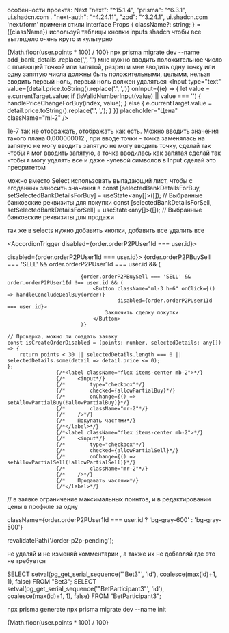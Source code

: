 
особенности проекта: Next "next": "^15.1.4",  "prisma": "^6.3.1",  ui.shadcn.com . "next-auth": "^4.24.11",  "zod": "^3.24.1", ui.shadcn.com 'next/form'
примени стили interface Props { className?: string; }   = ({className}) используй таблицы кнопки inputs shadcn чтобы все выглядело очень круто и культурно

{Math.floor(user.points * 100) / 100}
npx prisma migrate dev --name add_bank_details
.replace(',', '.')
мне нужно вводить положительное число с плавющей точкой или запятой, разреши мне вводить одну точку или одну запятую
числа должны быть положительными, целыми, нельзя вводить первый ноль, первый ноль должен удаляться
<Input
type="text"
value={detail.price.toString().replace('.', ',')}
onInput={(e) => {
let value = e.currentTarget.value;
if (isValidNumberInput(value) || value === '') {
handlePriceChangeForBuy(index, value);
} else {
e.currentTarget.value = detail.price.toString().replace('.', ',');
}
}}
placeholder="Цена"
className="ml-2"
/>

1e-7 так не отображать, отображать как есть. Можно вводить значения такого плана 0,000000012 , при вводе точки - точка заменялась на запятую
не могу вводить запятую не могу вводить точку, сделай так чтобы я мог вводить запятую, а точка вводилась как запятая
сделай так чтобы я могу удалять все и даже нулевой символов в Input сделай это преоритетом

можно вместо Select использовать выпадающий лист, чтобы с егоданных заносить значения в
const [selectedBankDetailsForBuy, setSelectedBankDetailsForBuy] = useState<any[]>([]); // Выбранные банковские реквизиты для покупки
const [selectedBankDetailsForSell, setSelectedBankDetailsForSell] = useState<any[]>([]); // Выбранные банковские реквизиты для продажи

так же в selects нужно добавить кнопки, добавить все удалить все

<AccordionTrigger disabled={order.orderP2PUser1Id === user.id}>

disabled={order.orderP2PUser1Id === user.id}>
{order.orderP2PBuySell === 'SELL' && order.orderP2PUser1Id === user.id && (

                            {order.orderP2PBuySell === 'SELL' &&  order.orderP2PUser1Id !== user.id && (
                                <Button className="ml-3 h-6" onClick={() => handleConcludeDealBuy(order)}
                                        disabled={order.orderP2PUser1Id === user.id}>
                                    Заключить сделку покупки
                                </Button>
                            )}

    // Проверка, можно ли создать заявку
    const isCreateOrderDisabled = (points: number, selectedDetails: any[]) => {
        return points < 30 || selectedDetails.length === 0 || selectedDetails.some(detail => detail.price <= 0);
    };
                    {/*<label className="flex items-center mb-2">*/}
                    {/*    <input*/}
                    {/*        type="checkbox"*/}
                    {/*        checked={allowPartialBuy}*/}
                    {/*        onChange={() => setAllowPartialBuy(!allowPartialBuy)}*/}
                    {/*        className="mr-2"*/}
                    {/*    />*/}
                    {/*    Покупать частями*/}
                    {/*</label>*/}
                    {/*<label className="flex items-center mb-2">*/}
                    {/*    <input*/}
                    {/*        type="checkbox"*/}
                    {/*        checked={allowPartialSell}*/}
                    {/*        onChange={() => setAllowPartialSell(!allowPartialSell)}*/}
                    {/*        className="mr-2"*/}
                    {/*    />*/}
                    {/*    Продавать частями*/}
                    {/*</label>*/}


// в заявке ограничение максимальных поинтов, и в редактировании цены в профиле за одну

className={order.orderP2PUser1Id === user.id ? 'bg-gray-600' : 'bg-gray-500'}

revalidatePath('/order-p2p-pending');

не удаляй и не изменяй комментарии , а также их не добавляй где это не требуется


SELECT setval(pg_get_serial_sequence('"Bet3"', 'id'), coalesce(max(id)+1, 1), false) FROM "Bet3";
SELECT setval(pg_get_serial_sequence('"BetParticipant3"', 'id'), coalesce(max(id)+1, 1), false) FROM "BetParticipant3";

npx prisma generate
npx prisma migrate dev --name init

{Math.floor(user.points * 100) / 100}